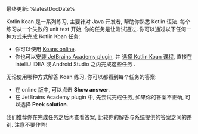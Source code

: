 [//]: # (title: Kotlin Koan)

最终更新: %latestDocDate%

Kotlin Koan 是一系列练习, 主要针对 Java 开发者, 帮助你熟悉 Kotlin 语法.
每个练习从一个失败的 unit test 开始, 你的任务是让测试通过.
你可以通过以下任何一种方式来完成 Kotlin Koan 任务:

* 你可以使用 [Koans online](https://play.kotlinlang.org/koans).
* 你也可以[安装 JetBrains Academy plugin](https://plugins.jetbrains.com/plugin/10081-jetbrains-academy/docs/install-jetbrains-academy-plugin.html),
  并 [选择 Kotlin Koan 课程](https://plugins.jetbrains.com/plugin/10081-jetbrains-academy/docs/learner-start-guide.html?section=Kotlin%20Koans),
  直接在 IntelliJ IDEA 或 Android Studio 之内完成这些任务  .

无论使用哪种方式解答 Koan 练习, 你可以都看到每个任务的答案:
* 在 online 版中, 可以点击 **Show answer**.
* 在 JetBrains Academy plugin 中, 先尝试完成任务, 如果你的答案不正确, 可以选择 **Peek solution**.

我们推荐你在完成任务之后再查看答案, 比较你的解答与系统提供的答案之间的差别.
注意不要作弊!
